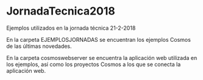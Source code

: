# JornadaTecnica2018
Ejemplos utilizados en la jornada técnica 21-2-2018

En la carpeta EJEMPLOSJORNADAS se encuentran los ejemplos Cosmos de las últimas novedades.

En la carpeta cosmoswebserver se encuentra la aplicación web utilizada en los ejemplos, así como los proyectos Cosmos a los que se conecta la aplicación web.
